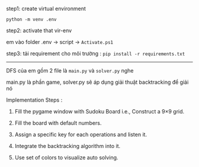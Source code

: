 step1: create virtual environment

`python -m venv .env`

step2: activate that vir-env

em vào folder .env -> script -> `Activate.ps1`

step3: tải requirement cho môi trường : `pip install -r requirements.txt`

--------------------

DFS của em gồm 2 file là `main.py` và `solver.py` nghe 

main.py là phần game, solver.py sẽ áp dụng giải thuật backtracking để giải nó

Implementation Steps :
1. Fill the pygame window with Sudoku Board i.e., Construct a 9×9 grid. 

2. Fill the board with default numbers. 

3. Assign a specific key for each operations and listen it. 

4. Integrate the backtracking algorithm into it. 

5. Use set of colors to visualize auto solving.

